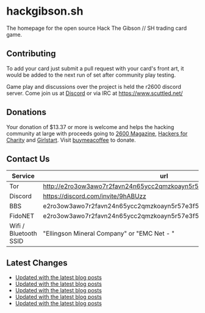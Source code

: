 # hackgibson.sh
The homepage for the open source Hack The Gibson // SH trading card game.


## Contributing

To add your card just submit a pull request with your card's front art, it would be added to the next run of set after community play testing.

Game play and discussions over the project is held the r2600 discord server. Come join us at [Discord](https://discord.com/invite/9hABUzz) or via IRC at https://www.scuttled.net/


## Donations

Your donation of $13.37 or more is welcome and helps the hacking community at large with proceeds going to [2600 Magazine](https://2600.com/), [Hackers for Charity](https://hackersforcharity.org) and [Girlstart](https://girlstart.org).  Visit [buymeacoffee](https://www.buymeacoffee.com/hackgibson.sh) to donate.


## Contact Us

Service | url
-|-
Tor | http://e2ro3ow3awo7r2favn24n65ycc2qmzkoayn5r57e3f56nvjwdcgg32ad.onion
Discord | https://discord.com/invite/9hABUzz
BBS | e2ro3ow3awo7r2favn24n65ycc2qmzkoayn5r57e3f56nvjwdcgg32ad.onion:23
FidoNET | e2ro3ow3awo7r2favn24n65ycc2qmzkoayn5r57e3f56nvjwdcgg32ad.onion:24554
Wifi / Bluetooth SSID | "Ellingson Mineral Company" or "EMC Net - <fidonet address>"

## Latest Changes
<!-- BLOG-POST-LIST:START -->
- [Updated with the latest blog posts](https://github.com/DFW2600/hackgibson.sh/commit/1d04010079355ab650a54b0123bd54acc67b423b)
- [Updated with the latest blog posts](https://github.com/DFW2600/hackgibson.sh/commit/f8a48e89017d0eb04214d7e28cf3319bf979416d)
- [Updated with the latest blog posts](https://github.com/DFW2600/hackgibson.sh/commit/e3bb999e6e7e9924a287d50ebf5a286cca7cc8b1)
- [Updated with the latest blog posts](https://github.com/DFW2600/hackgibson.sh/commit/7d8522054570215f8a3b45bd5e3ab3f17b9fb394)
- [Updated with the latest blog posts](https://github.com/DFW2600/hackgibson.sh/commit/6e9e81ce3215a6de652f9aa9985bbcc23839ba0d)
<!-- BLOG-POST-LIST:END -->
